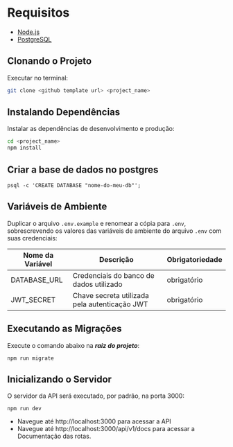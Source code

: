 # Requisitos

- [Node.js](https://nodejs.org/en/download/package-manager)
- [PostgreSQL](https://www.postgresql.org/download/)

## Clonando o Projeto

Executar no terminal:

```bash
git clone <github template url> <project_name>
```

## Instalando Dependências

Instalar as dependências de desenvolvimento e produção:

```bash
cd <project_name>
npm install
```

## Criar a base de dados no postgres

```
psql -c 'CREATE DATABASE "nome-do-meu-db"';
```

## Variáveis de Ambiente

Duplicar o arquivo `.env.example` e renomear a cópia para `.env`, sobrescrevendo os valores das variáveis de ambiente do arquivo `.env` com suas credenciais:

| Nome da Variável | Descrição                                     | Obrigatoriedade |
| ---------------- | --------------------------------------------- | --------------- |
| DATABASE_URL     | Credenciais do banco de dados utilizado       | obrigatório     |
| JWT_SECRET       | Chave secreta utilizada pela autenticação JWT | obrigatório     |

## Executando as Migrações

Execute o comando abaixo na **_raiz do projeto_**:

```
npm run migrate
```

## Inicializando o Servidor

O servidor da API será executado, por padrão, na porta 3000:

```
npm run dev
```

- Navegue até http://localhost:3000 para acessar a API
- Navegue até http://localhost:3000/api/v1/docs para acessar a Documentação das rotas.
